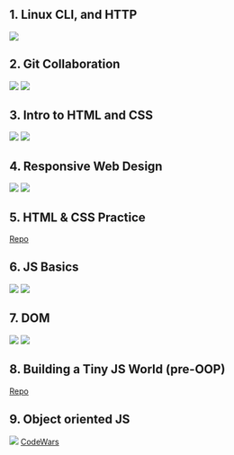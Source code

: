 ## 1. Linux CLI, and HTTP

![](taskLinuxCli/learnTheCommandLine.png)


## 2. Git Collaboration

![](taskGitCollaborations/What%20is%20Version%20Control.png)
![](taskGitCollaborations/GitHub%20&%20Collaboration.png)


## 3. Intro to HTML and CSS

![](taskHtmlCssIntro/IntroHtmlCss.png)
![](taskHtmlCssIntro/HTML_academy.png)


## 4. Responsive Web Design

![](taskResponsiveWebDesign/RespWebDesFund.png)
![](taskResponsiveWebDesign/FlexboxFroggy.png)


## 5. HTML & CSS Practice
[Repo]( <https://github.com/Evgeniy241984/frontend-2021-homeworks/tree/html-css-popup/submissions/evgeniy24/html-css-popup-demo>)


## 6. JS Basics

![](taskJavaScriptBasics/IntroToJS.jpg)
![](taskJavaScriptBasics/JavaScriptBasics.jpg)


## 7. DOM

![](task_JS_DOM/task_js_dom.jpg)
![](task_JS_DOM/freecodecamp_Algorithm_Scripting_Challenges.jpg)

## 8. Building a Tiny JS World (pre-OOP)

[Repo](https://github.com/kottans/frontend-2021-homeworks/blob/main/submissions/evgeniy24/a-tiny-JS-world/index.js)

## 9. Object oriented JS

![](taskJsOOP/Object_Oriented_JavaScript.png)
[CodeWars](https://www.codewars.com/users/Evgeniy241984)

